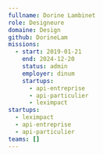 ```yaml
---
fullname: Dorine Lambinet
role: Designeure
domaine: Design
github: DorineLam
missions:
  - start: 2019-01-21
    end: 2024-12-20
    status: admin
    employer: dinum
    startups:
      - api-entreprise
      - api-particulier
      - leximpact
startups:
  - leximpact
  - api-entreprise
  - api-particulier
teams: []
---
```


